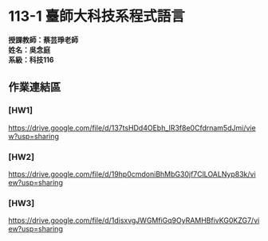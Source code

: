 # 113-1 臺師大科技系程式語言   
__授課教師：蔡芸琤老師__    
__姓名：吳念庭__    
__系級：科技116__

## 作業連結區
### [HW1]
<https://drive.google.com/file/d/137tsHDd4OEbh_lR3f8e0Cfdrnam5dJmi/view?usp=sharing>
### [HW2]
<https://drive.google.com/file/d/19hp0cmdoniBhMbG30jf7ClLOALNyp83k/view?usp=sharing>
### [HW3]
<https://drive.google.com/file/d/1disxvgJWGMfiGq9OyRAMHBfivKG0KZG7/view?usp=sharing>
